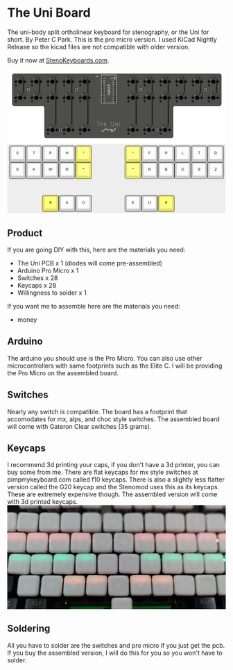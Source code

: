 # The Uni Board
The uni-body split ortholinear keyboard for stenography, or the Uni for short. By Peter C Park. This is the pro micro version. I used KiCad Nightly Release so the kicad files are not compatible with older version.

Buy it now at [StenoKeyboards.com](https://www.stenokeyboards.com/).

![pcb](https://github.com/petercpark/The_Uni/blob/main/Pics/uni-v2-render.png?raw=true)
![layout](https://github.com/petercpark/The_Uni/blob/main/Pics/layout.png?raw=true)

## Product
If you are going DIY with this, here are the materials you need:
* The Uni PCB x 1 (diodes will come pre-assembled)
* Arduino Pro Micro x 1
* Switches x 28
* Keycaps x 28
* Willingness to solder x 1

If you want me to assemble here are the materials you need:
* money

## Arduino
The arduino you should use is the Pro Micro. You can also use other microcontrollers with same footprints such as the Elite C. I will be providing the Pro Micro on the assembled board.

## Switches
Nearly any switch is compatible. The board has a footprint that accomodates for mx, alps, and choc style switches. The assembled board will come with Gateron Clear switches (35 grams).

## Keycaps
I recommend 3d printing your caps, if you don't have a 3d printer, you can buy some from me. There are flat keycaps for mx style switches at pimpmykeyboard.com called f10 keycaps. There is also a slightly less flatter version called the G20 keycap and the Stenomod uses this as its keycaps. These are extremely expensive though. The assembled version will come with 3d printed keycaps.
![alt text](https://github.com/petercpark/The_Uni/blob/main/Pics/3d-printed-keycaps.jpg?raw=true)

## Soldering
All you have to solder are the switches and pro micro if you just get the pcb. If you buy the assembled version, I will do this for you so you won't have to solder.

